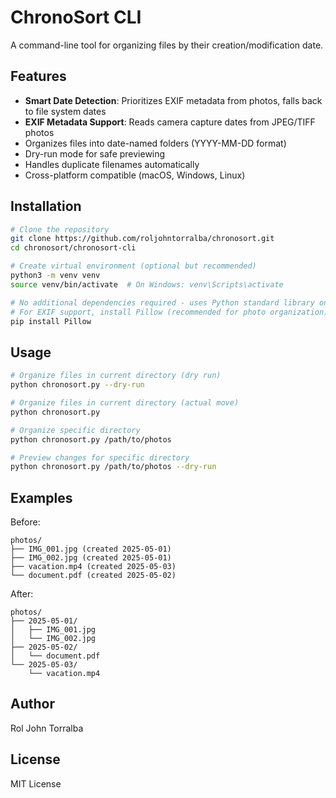 # ChronoSort CLI

A command-line tool for organizing files by their creation/modification date.

## Features

- **Smart Date Detection**: Prioritizes EXIF metadata from photos, falls back to file system dates
- **EXIF Metadata Support**: Reads camera capture dates from JPEG/TIFF photos
- Organizes files into date-named folders (YYYY-MM-DD format)
- Dry-run mode for safe previewing
- Handles duplicate filenames automatically
- Cross-platform compatible (macOS, Windows, Linux)

## Installation

```bash
# Clone the repository
git clone https://github.com/roljohntorralba/chronosort.git
cd chronosort/chronosort-cli

# Create virtual environment (optional but recommended)
python3 -m venv venv
source venv/bin/activate  # On Windows: venv\Scripts\activate

# No additional dependencies required - uses Python standard library only
# For EXIF support, install Pillow (recommended for photo organization)
pip install Pillow
```

## Usage

```bash
# Organize files in current directory (dry run)
python chronosort.py --dry-run

# Organize files in current directory (actual move)
python chronosort.py

# Organize specific directory
python chronosort.py /path/to/photos

# Preview changes for specific directory
python chronosort.py /path/to/photos --dry-run
```

## Examples

Before:
```
photos/
├── IMG_001.jpg (created 2025-05-01)
├── IMG_002.jpg (created 2025-05-01)
├── vacation.mp4 (created 2025-05-03)
└── document.pdf (created 2025-05-02)
```

After:
```
photos/
├── 2025-05-01/
│   ├── IMG_001.jpg
│   └── IMG_002.jpg
├── 2025-05-02/
│   └── document.pdf
└── 2025-05-03/
    └── vacation.mp4
```

## Author

Rol John Torralba

## License

MIT License
